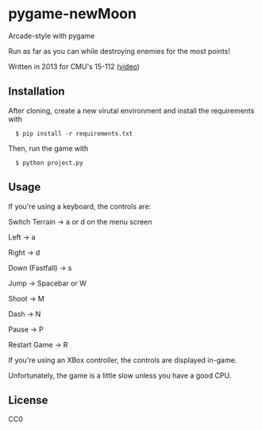 # pygame-newMoon
Arcade-style with pygame

Run as far as you can while destroying enemies for the most points!

Written in 2013 for CMU's 15-112 ([video](https://www.youtube.com/watch?v=foljGGaCLPw))

## Installation

After cloning, create a new virutal environment and install the requirements with
```
  $ pip install -r requirements.txt
```  
Then, run the game with
```
  $ python project.py
```
## Usage

If you're using a keyboard, the controls are:

Switch Terrain -> a or d on the menu screen

Left -> a

Right -> d

Down (Fastfall) -> s

Jump -> Spacebar or W

Shoot -> M

Dash -> N

Pause -> P

Restart Game -> R

If you're using an XBox controller, the controls are displayed in-game.

Unfortunately, the game is a little slow unless you have a good CPU.

## License

CC0
